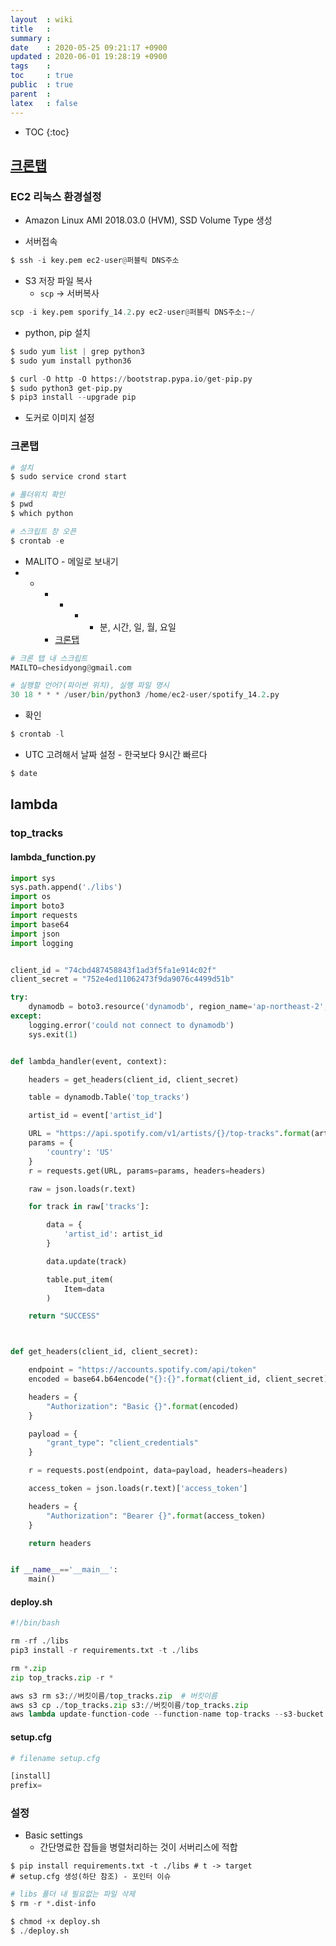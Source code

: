 ```yaml
---
layout  : wiki
title   : 
summary : 
date    : 2020-05-25 09:21:17 +0900
updated : 2020-06-01 19:28:19 +0900
tags    : 
toc     : true
public  : true
parent  : 
latex   : false
---
```

* TOC
{:toc}

## [크론탭](https://www.adminschoice.com/crontab-quick-reference)

### EC2 리눅스 환경설정

- Amazon Linux AMI 2018.03.0 (HVM), SSD Volume Type 생성

- 서버접속

```python
$ ssh -i key.pem ec2-user@퍼블릭 DNS주소
```

- S3 저장 파일 복사 
    - `scp` -> 서버복사

```python
scp -i key.pem sporify_14.2.py ec2-user@퍼블릭 DNS주소:~/
```

- python, pip 설치

```python
$ sudo yum list | grep python3
$ sudo yum install python36

$ curl -O http -O https://bootstrap.pypa.io/get-pip.py
$ sudo python3 get-pip.py
$ pip3 install --upgrade pip
```

- 도커로 이미지 설정

### 크론탭

```python
# 설치
$ sudo service crond start

# 폴더위치 확인
$ pwd
$ which python

# 스크립트 창 오픈
$ crontab -e
```

- MALITO - 메일로 보내기
- * * * * *  분, 시간, 일, 월, 요일  
    - [크론탭](https://www.adminschoice.com/crontab-quick-reference)

```python
# 크론 탭 내 스크립트
MAILTO=chesidyong@gmail.com

# 실행할 언어?(파이썬 위치), 실행 파일 명시
30 18 * * * /user/bin/python3 /home/ec2-user/spotify_14.2.py
```

- 확인

```python
$ crontab -l
```

- UTC 고려해서 날짜 설정 - 한국보다 9시간 빠르다

```python
$ date
```

## lambda

### top_tracks

#### lambda_function.py

```python
import sys
sys.path.append('./libs')
import os
import boto3
import requests
import base64
import json
import logging


client_id = "74cbd487458843f1ad3f5fa1e914c02f"
client_secret = "752e4ed11062473f9da9076c4499d51b"

try:
    dynamodb = boto3.resource('dynamodb', region_name='ap-northeast-2', endpoint_url='http://dynamodb.ap-northeast-2.amazonaws.com')
except:
    logging.error('could not connect to dynamodb')
    sys.exit(1)


def lambda_handler(event, context):

    headers = get_headers(client_id, client_secret)

    table = dynamodb.Table('top_tracks')

    artist_id = event['artist_id']

    URL = "https://api.spotify.com/v1/artists/{}/top-tracks".format(artist_id)
    params = {
        'country': 'US'
    }
    r = requests.get(URL, params=params, headers=headers)

    raw = json.loads(r.text)

    for track in raw['tracks']:

        data = {
            'artist_id': artist_id
        }

        data.update(track)

        table.put_item(
            Item=data
        )

    return "SUCCESS"



def get_headers(client_id, client_secret):

    endpoint = "https://accounts.spotify.com/api/token"
    encoded = base64.b64encode("{}:{}".format(client_id, client_secret).encode('utf-8')).decode('ascii')

    headers = {
        "Authorization": "Basic {}".format(encoded)
    }

    payload = {
        "grant_type": "client_credentials"
    }

    r = requests.post(endpoint, data=payload, headers=headers)

    access_token = json.loads(r.text)['access_token']

    headers = {
        "Authorization": "Bearer {}".format(access_token)
    }

    return headers


if __name__=='__main__':
    main()
```

#### deploy.sh

```python
#!/bin/bash

rm -rf ./libs 
pip3 install -r requirements.txt -t ./libs

rm *.zip
zip top_tracks.zip -r *

aws s3 rm s3://버킷이름/top_tracks.zip  # 버킷이름
aws s3 cp ./top_tracks.zip s3://버킷이름/top_tracks.zip
aws lambda update-function-code --function-name top-tracks --s3-bucket 버킷이름 --s3-key top_tracks.zip
```

#### setup.cfg

```python
# filename setup.cfg

[install]
prefix=
```

### 설정


- Basic settings
    - 간단명료한 잡들을 병렬처리하는 것이 서버리스에 적합

```pyhon
$ pip install requirements.txt -t ./libs # t -> target
# setup.cfg 생성(하단 참조) - 포인터 이슈
```

```python
# libs 폴더 내 필요없는 파일 삭제
$ rm -r *.dist-info
```

```python
$ chmod +x deploy.sh
$ ./deploy.sh
```
